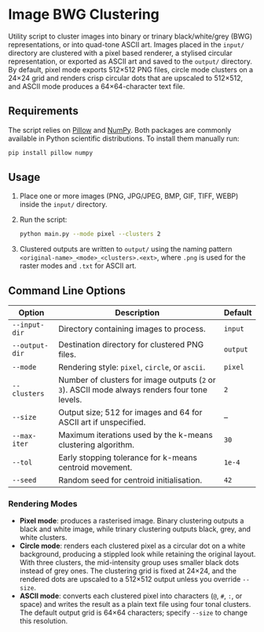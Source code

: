 # Image BWG Clustering

Utility script to cluster images into binary or trinary black/white/grey (BWG)
representations, or into quad-tone ASCII art. Images placed in the `input/`
directory are clustered with a pixel based renderer, a stylised circular
representation, or exported as ASCII art and saved to the `output/` directory.
By default, pixel mode exports 512×512 PNG files, circle mode clusters on a
24×24 grid and renders crisp circular dots that are upscaled to 512×512, and
ASCII mode produces a 64×64-character text file.

## Requirements

The script relies on [Pillow](https://python-pillow.org/) and
[NumPy](https://numpy.org/). Both packages are commonly available in Python
scientific distributions. To install them manually run:

```bash
pip install pillow numpy
```

## Usage

1. Place one or more images (PNG, JPG/JPEG, BMP, GIF, TIFF, WEBP) inside the
   `input/` directory.
2. Run the script:

   ```bash
   python main.py --mode pixel --clusters 2
   ```

3. Clustered outputs are written to `output/` using the naming pattern
   `<original-name>_<mode>_<clusters>.<ext>`, where `.png` is used for the
   raster modes and `.txt` for ASCII art.

## Command Line Options

| Option          | Description                                                     | Default |
|-----------------|-----------------------------------------------------------------|---------|
| `--input-dir`   | Directory containing images to process.                         | `input` |
| `--output-dir`  | Destination directory for clustered PNG files.                  | `output`|
| `--mode`        | Rendering style: `pixel`, `circle`, or `ascii`.                   | `pixel` |
| `--clusters`    | Number of clusters for image outputs (`2` or `3`). ASCII mode always renders four tone levels. | `2`     |
| `--size`        | Output size; 512 for images and 64 for ASCII art if unspecified. | –       |
| `--max-iter`    | Maximum iterations used by the k-means clustering algorithm.     | `30`    |
| `--tol`         | Early stopping tolerance for k-means centroid movement.          | `1e-4`  |
| `--seed`        | Random seed for centroid initialisation.                         | `42`    |

### Rendering Modes

- **Pixel mode**: produces a rasterised image. Binary clustering outputs a black
  and white image, while trinary clustering outputs black, grey, and white
  clusters.
- **Circle mode**: renders each clustered pixel as a circular dot on a white
  background, producing a stippled look while retaining the original layout.
  With three clusters, the mid-intensity group uses smaller black dots instead
  of grey ones. The clustering grid is fixed at 24×24, and the rendered dots are
  upscaled to a 512×512 output unless you override `--size`.
- **ASCII mode**: converts each clustered pixel into characters (`@`, `#`, `:`,
  or space) and writes the result as a plain text file using four tonal
  clusters. The default output grid is 64×64 characters; specify `--size` to
  change this resolution.
